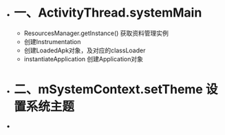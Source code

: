 - # 一、ActivityThread.systemMain
	- ResourcesManager.getInstance() 获取资料管理实例
	- 创建Instrumentation
	- 创建LoadedApk对象，及对应的classLoader
	- instantiateApplication 创建Application对象
- # 二、mSystemContext.setTheme 设置系统主题
-